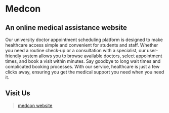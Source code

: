 # Medcon

## An online medical assistance website

Our university doctor appointment scheduling platform is designed to make healthcare access simple and convenient for students and staff. 
Whether you need a routine check-up or a consultation with a specialist, our user-friendly system allows you to browse available doctors, select appointment times, 
and book a visit within minutes. Say goodbye to long wait times and complicated booking processes. With our service, 
healthcare is just a few clicks away, ensuring you get the medical support you need when you need it.

## Visit Us
> [medcon website](https://nemsu-medcon.com)



